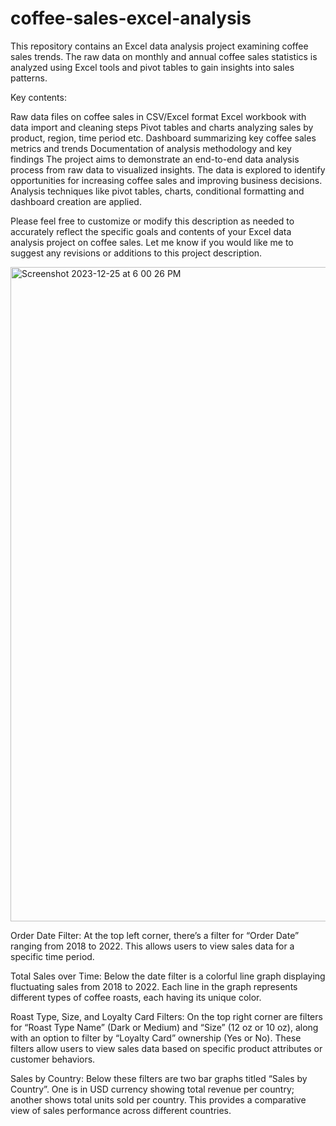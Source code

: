 # coffee-sales-excel-analysis

This repository contains an Excel data analysis project examining coffee sales trends. The raw data on monthly and annual coffee sales statistics is analyzed using Excel tools and pivot tables to gain insights into sales patterns.

Key contents:

Raw data files on coffee sales in CSV/Excel format
Excel workbook with data import and cleaning steps
Pivot tables and charts analyzing sales by product, region, time period etc.
Dashboard summarizing key coffee sales metrics and trends
Documentation of analysis methodology and key findings
The project aims to demonstrate an end-to-end data analysis process from raw data to visualized insights. The data is explored to identify opportunities for increasing coffee sales and improving business decisions. Analysis techniques like pivot tables, charts, conditional formatting and dashboard creation are applied.

Please feel free to customize or modify this description as needed to accurately reflect the specific goals and contents of your Excel data analysis project on coffee sales. Let me know if you would like me to suggest any revisions or additions to this project description.


<img width="1047" alt="Screenshot 2023-12-25 at 6 00 26 PM" src="https://github.com/shreyask890/coffee-sales-excel-analysis/assets/125174346/a5013058-fcf3-4733-a1db-1a3d7b2ac95f">


Order Date Filter: At the top left corner, there’s a filter for “Order Date” ranging from 2018 to 2022. This allows users to view sales data for a specific time period.

Total Sales over Time: Below the date filter is a colorful line graph displaying fluctuating sales from 2018 to 2022. Each line in the graph represents different types of coffee roasts, each having its unique color.

Roast Type, Size, and Loyalty Card Filters: On the top right corner are filters for “Roast Type Name” (Dark or Medium) and “Size” (12 oz or 10 oz), along with an option to filter by “Loyalty Card” ownership (Yes or No). These filters allow users to view sales data based on specific product attributes or customer behaviors.

Sales by Country: Below these filters are two bar graphs titled “Sales by Country”. One is in USD currency showing total revenue per country; another shows total units sold per country. This provides a comparative view of sales performance across different countries.
